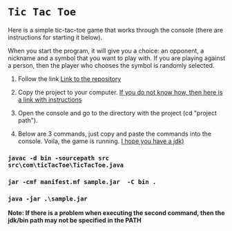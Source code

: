 # `Tic Tac Toe`

   Here is a simple tic-tac-toe game that works through the console (there are instructions for starting it below).

   When you start the program, it will give you a choice: an opponent, a nickname and a symbol that you want to play with. If you are playing against a person, then the player who chooses the symbol is randomly selected.

1. Follow the link
[Link to the repository](https://github.com/Xo4yTpamBau/TicTacToeConsol)

2. Copy the project to your computer.
[If you do not know how, then here is a link with instructions](https://www.lenakso.top/chto-takoe-git-clone-i-kak-klonirovat-repozitorij/)

3. Open the console and go to the directory with the project (cd "project path").

4. Below are 3 commands, just copy and paste the commands into the console. Voila, the game is running. [I hope you have a jdk)](https://lumpics.ru/how-to-install-jdk-in-windows-10/)


### `javac -d bin -sourcepath src src\com\ticTacToe\TicTacToe.java`
### `jar -cmf manifest.mf sample.jar  -C bin .`
### `java -jar .\sample.jar`

**Note: If there is a problem when executing the second command, then the jdk/bin path may not be specified in the PATH**
